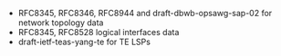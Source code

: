 - RFC8345, RFC8346, RFC8944 and draft-dbwb-opsawg-sap-02 for network topology data
- RFC8345, RFC8528 logical interfaces data
- draft-ietf-teas-yang-te for TE LSPs